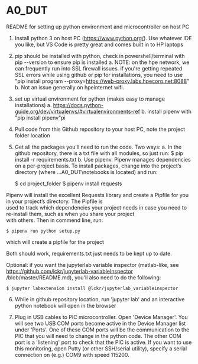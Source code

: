 # A0_DUT

README for setting up python environment and microcontroller on host PC

1) Install python 3 on host PC (https://www.python.org/). Use whatever IDE you like, but VS Code is pretty great and comes built in to HP laptops

2) pip should be installed with python, check in powershell/terminal with pip --version to ensure pip is installed
  a. NOTE: on the hpe network, we can frequently run into SSL firewall issues. if you're getting repeated SSL errors while using github or pip for installations, you need to use "pip install program --proxy=https://web-proxy.labs.hpecorp.net:8088"
  b. Not an issue generally on hpeinternet wifi.

3) set up virtual environment for python (makes easy to manage installations)
  a. https://docs.python-guide.org/dev/virtualenvs/#virtualenvironments-ref
  b. install pipenv with "pip install pipenv"pi

4) Pull code from this Github repository to your host PC, note the project folder location

5) Get all the packages you'll need to run the code. Two ways:
  a. In the github repository, there is a txt file with all modules, so just run:
    $ pip install -r requirements.txt
  b. Use pipenv. Pipenv manages dependencies on a per-project basis. To install packages, change into the project’s directory (where ...A0_DUT\notebooks is located) and run:

    $ cd project_folder
    $ pipenv install requests

  Pipenv will install the excellent Requests library and create a Pipfile for you in your project’s directory. The Pipfile is         
  used to track which dependencies your project needs in case you need to re-install them, such as when you share your project  
  with others. Then in commend line, run:

    $ pipenv run python setup.py

  which will create a pipfile for the project

  Both should work, requirements.txt just needs to be kept up to date.
  
  Optional: if you want the jupyterlab variable inspector (matlab-like, see https://github.com/lckr/jupyterlab-variableInspector    /blob/master/README.md), you'll also need to do the following:
    
    $ jupyter labextension install @lckr/jupyterlab_variableinspector

6) While in github repository location, run 'jupyter lab' and an interactive python notebook will open in the browser

7) Plug in USB cables to PIC microcontroller. Open 'Device Manager'. You will see two USB COM ports become active in the Device Manager list under 'Ports'. One of these COM ports will be the communication to the PIC that you will need to change in the python code. The other COM port is a 'listening' port to check that the PIC is active. If you want to use this monitoring, open Putty (or other SSH/serial utility), specify a serial connection on (e.g.) COM9 with speed 115200. 
